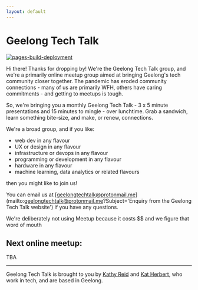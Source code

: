 ```yaml
---
layout: default
---
```


# Geelong Tech Talk

[![pages-build-deployment](https://github.com/KathyReid/geelongtechtalk/actions/workflows/pages/pages-build-deployment/badge.svg)](https://github.com/KathyReid/geelongtechtalk/actions/workflows/pages/pages-build-deployment)

Hi there! Thanks for dropping by! We're the Geelong Tech Talk group, and we're a primarily online meetup group aimed at bringing Geelong's tech community closer together. The pandemic has eroded community connections - many of us are primarily WFH, others have caring commitments - and getting to meetups is tough.

So, we're bringing you a monthly Geelong Tech Talk - 3 x 5 minute presentations and 15 minutes to mingle - over lunchtime. Grab a sandwich, learn something bite-size, and make, or renew, connections.

We're a broad group, and if you like:

* web dev in any flavour
* UX or design in any flavour
* infrastructure or devops in any flavour
* programming or development in any flavour
* hardware in any flavour
* machine learning, data analytics or related flavours

then you might like to join us!

You can email us at [geelongtechtalk@protonmail.me](mailto:geelongtechtalk@protonmail.me?Subject='Enquiry from the Geelong Tech Talk website') if you have any questions.

We're deliberately not using Meetup because it costs $$ and we figure that word of mouth

## Next online meetup:

TBA


---

Geelong Tech Talk is brought to you by [Kathy Reid](https://linktr.ee/kathyreid) and [Kat Herbert](https://www.linkedin.com/in/katclancy/), who work in tech, and are based in Geelong.
